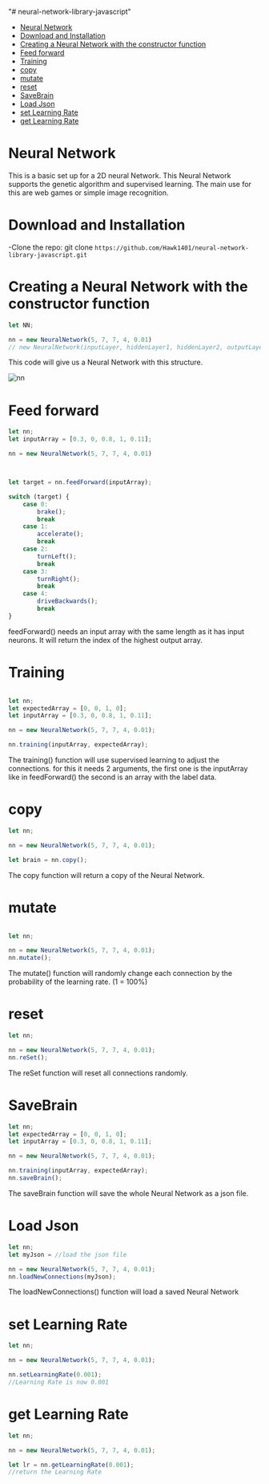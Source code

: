 "# neural-network-library-javascript"

- [Neural Network](#neural-network)
- [Download and Installation](#download-and-installation)
- [Creating a Neural Network with the constructor function](#creating-a-neural-network-with-the-constructor-function)
- [Feed forward](#feed-forward)
- [Training](#training)
- [copy](#copy)
- [mutate](#mutate)
- [reset](#reset)
- [SaveBrain](#savebrain)
- [Load Json](#load-json)
- [set Learning Rate](#set-learning-rate)
- [get Learning Rate](#get-learning-rate)
  


# Neural Network

This is a basic set up for a 2D neural Network. This Neural Network supports the genetic algorithm and supervised learning. The main use for this are web games or simple image recognition. 

# Download and Installation

 -Clone the repo: git clone `https://github.com/Hawk1401/neural-network-library-javascript.git`


# Creating a Neural Network with the constructor function

```javascript
let NN;

nn = new NeuralNetwork(5, 7, 7, 4, 0.01)
// new NeuralNetwork(inputLayer, hiddenLayer1, hiddenLayer2, outputLayer, learningRate)
```
This code will give us a Neural Network with this structure. 

![nn](https://miro.medium.com/proxy/1*DW0Ccmj1hZ0OvSXi7Kz5MQ.jpeg)

# Feed forward

```javascript
let nn;
let inputArray = [0.3, 0, 0.8, 1, 0.11]; 

nn = new NeuralNetwork(5, 7, 7, 4, 0.01)



let target = nn.feedForward(inputArray);

switch (target) {
    case 0:
        brake();
        break
    case 1:
        accelerate();
        break
    case 2:
        turnLeft();
        break
    case 3:
        turnRight();
        break
    case 4:
        driveBackwards();
        break
}
```

feedForward() needs an input array with the same length as it has input neurons. It will return the index of the highest output array.

# Training

```javascript

let nn;
let expectedArray = [0, 0, 1, 0];
let inputArray = [0.3, 0, 0.8, 1, 0.11];

nn = new NeuralNetwork(5, 7, 7, 4, 0.01);

nn.training(inputArray, expectedArray);
```

The training() function will use supervised learning to adjust the connections. for this it needs 2 arguments, the first one is the inputArray like in feedForward() the second is an array with the label data.
# copy

```javascript
let nn;

nn = new NeuralNetwork(5, 7, 7, 4, 0.01);

let brain = nn.copy();
```

The copy function will return a copy of the Neural Network.


# mutate

```javascript

let nn;

nn = new NeuralNetwork(5, 7, 7, 4, 0.01);
nn.mutate();
```
The mutate() function will randomly change each connection by the probability of the learning rate. (1 = 100%)
# reset

```javascript
let nn;

nn = new NeuralNetwork(5, 7, 7, 4, 0.01);
nn.reSet();
``` 
The reSet function will reset all connections randomly.

# SaveBrain

```javascript
let nn;
let expectedArray = [0, 0, 1, 0];
let inputArray = [0.3, 0, 0.8, 1, 0.11];

nn = new NeuralNetwork(5, 7, 7, 4, 0.01);

nn.training(inputArray, expectedArray);
nn.saveBrain();
```

The saveBrain function will save the whole Neural Network as a json file.

# Load Json


```javascript
let nn;
let myJson = //load the json file

nn = new NeuralNetwork(5, 7, 7, 4, 0.01);
nn.loadNewConnections(myJson);
``` 

The loadNewConnections() function will load a saved Neural Network 

# set Learning Rate

```javascript
let nn;

nn = new NeuralNetwork(5, 7, 7, 4, 0.01);

nn.setLearningRate(0.001);
//Learning Rate is now 0.001
``` 

# get Learning Rate

```javascript
let nn;

nn = new NeuralNetwork(5, 7, 7, 4, 0.01);

let lr = nn.getLearningRate(0.001);
//return the Learning Rate
```


